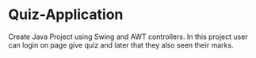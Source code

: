 # Quiz-Application
Create Java Project using Swing and AWT controllers.
    In this project user can login on page give quiz and later that they also seen their marks.

